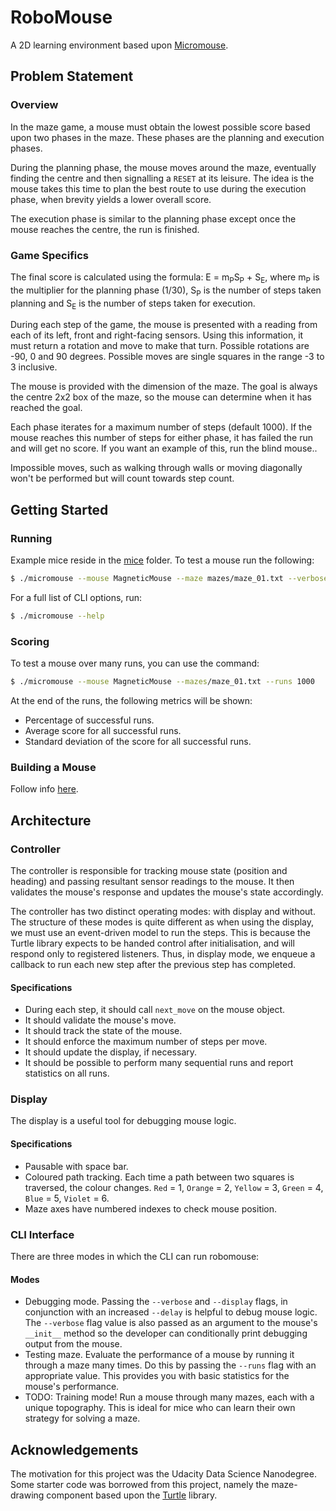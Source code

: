 # RoboMouse

A 2D learning environment based upon [Micromouse](https://en.wikipedia.org/wiki/Micromouse).

## Problem Statement

### Overview

In the maze game, a mouse must obtain the lowest possible score based upon two phases in the maze. These phases are the
planning and execution phases. 

During the planning phase, the mouse moves around the maze, eventually finding the centre and then signalling a `RESET` at
its leisure. The idea is the mouse takes this time to plan the best route to use during the execution phase, when brevity
yields a lower overall score.

The execution phase is similar to the planning phase except once the mouse reaches the centre, the run is finished.

### Game Specifics

The final score is calculated using the formula: E = m<sub>P</sub>S<sub>P</sub> + S<sub>E</sub>, where m<sub>P</sub> is the
multiplier for the planning phase (1/30), S<sub>P</sub> is the number of steps taken planning and S<sub>E</sub> is the number of steps taken for execution. 

During each step of the game, the mouse is presented with a reading from each of its left, front and right-facing
sensors. Using this information, it must return a rotation and move to make that turn. Possible rotations are -90, 0
and 90 degrees. Possible moves are single squares in the range -3 to 3 inclusive.

The mouse is provided with the dimension of the maze. The goal is always the centre 2x2 box of the maze, so the mouse
can determine when it has reached the goal.

Each phase iterates for a maximum number of steps (default 1000). If the mouse reaches this number of steps for either
phase, it has failed the run and will get no score. If you want an example of this, run the blind mouse..

Impossible moves, such as walking through walls or moving diagonally won't be performed but will count towards step
count.

## Getting Started

### Running

Example mice reside in the [mice](mice) folder. To test a mouse run the following:

```bash
$ ./micromouse --mouse MagneticMouse --maze mazes/maze_01.txt --verbose --display --delay 500
```

For a full list of CLI options, run:

```bash
$ ./micromouse --help
```

### Scoring

To test a mouse over many runs, you can use the command:

```bash
$ ./micromouse --mouse MagneticMouse --mazes/maze_01.txt --runs 1000
```

At the end of the runs, the following metrics will be shown:

- Percentage of successful runs.
- Average score for all successful runs.
- Standard deviation of the score for all successful runs.

### Building a Mouse

Follow info [here](mice/README.md#building-a-mouse). 

## Architecture

### Controller

The controller is responsible for tracking mouse state (position and heading) and passing resultant sensor readings to
the mouse. It then validates the mouse's response and updates the mouse's state accordingly.

The controller has two distinct operating modes: with display and without. The structure of these modes is quite
different as when using the display, we must use an event-driven model to run the steps. This is because the Turtle
library expects to be handed control after initialisation, and will respond only to registered listeners. Thus, in
display mode, we enqueue a callback to run each new step after the previous step has completed.

#### Specifications
- During each step, it should call `next_move` on the mouse object.
- It should validate the mouse's move.
- It should track the state of the mouse.
- It should enforce the maximum number of steps per move.
- It should update the display, if necessary.
- It should be possible to perform many sequential runs and report statistics on all runs.

### Display

The display is a useful tool for debugging mouse logic. 

#### Specifications
- Pausable with space bar.
- Coloured path tracking. Each time a path between two squares is traversed, the colour changes. `Red` = 1, `Orange` =
  2, `Yellow` = 3, `Green` = 4, `Blue` = 5, `Violet` = 6.
- Maze axes have numbered indexes to check mouse position.

### CLI Interface

There are three modes in which the CLI can run robomouse:

#### Modes
- Debugging mode. Passing the `--verbose` and `--display` flags, in conjunction with an increased `--delay` is helpful
  to debug mouse logic. The `--verbose` flag value is also passed as an argument to the mouse's `__init__` method so
  the developer can conditionally print debugging output from the mouse.
- Testing maze. Evaluate the performance of a mouse by running it through a maze many times. Do this by passing the
  `--runs` flag with an appropriate value. This provides you with basic statistics for the mouse's performance.
- TODO: Training mode! Run a mouse through many mazes, each with a unique topography. This is ideal for mice who can
  learn their own strategy for solving a maze.

## Acknowledgements

The motivation for this project was the Udacity Data Science Nanodegree. Some starter code was borrowed from this
project, namely the maze-drawing component based upon the
[Turtle](https://docs.python.org/3.3/library/turtle.html?highlight=turtle) library.

